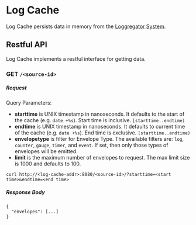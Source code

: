 Log Cache
=========

Log Cache persists data in memory from the [Loggregator
System](https://github.com/cloudfoundry/loggregator).

## Restful API

Log Cache implements a restful interface for getting data.

### **GET** `/<source-id>`

##### Request

Query Parameters:

- **starttime** is UNIX timestamp in nanoseconds. It defaults to the start of the
  cache (e.g. `date +%s`). Start time is inclusive. `[starttime..endtime)`
- **endtime** is UNIX timestamp in nanoseconds. It defaults to current time of the
  cache (e.g. `date +%s`). End time is exclusive. `[starttime..endtime)`
- **envelopetype** is filter for Envelope Type. The available filters are:
  `log`, `counter`, `gauge`, `timer`, and `event`. If set, then only those
  types of envelopes will be emitted.
- **limit** is the maximum number of envelopes to request. The max limit size
  is 1000 and defaults to 100.

```
curl http://<log-cache-addr>:8080/<source-id>/?starttime=<start time>&endtime=<end time>
```

##### Response Body
```
{
  "envelopes": [...]
}
```

